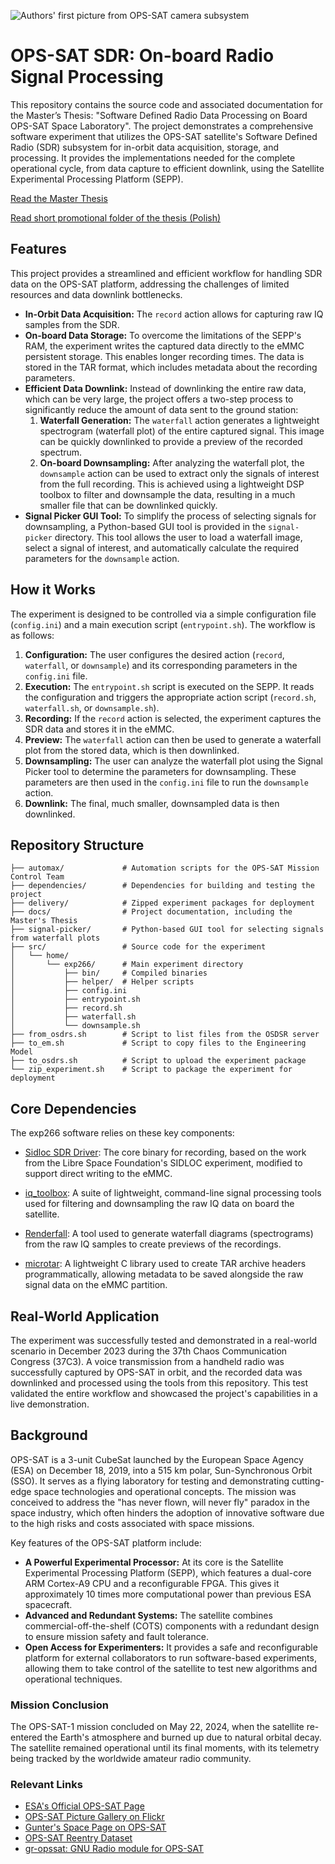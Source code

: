![Authors' first picture from OPS-SAT camera subsystem](docs/img_msec_1693941828514_2_cs.png)

# OPS-SAT SDR: On-board Radio Signal Processing

This repository contains the source code and associated documentation for the Master’s Thesis: "Software Defined Radio Data Processing on Board OPS-SAT Space Laboratory". The project demonstrates a comprehensive software experiment that utilizes the OPS-SAT satellite's Software Defined Radio (SDR) subsystem for in-orbit data acquisition, storage, and processing. It provides the implementations needed for the complete operational cycle, from data capture to efficient downlink, using the Satellite Experimental Processing Platform (SEPP).

[Read the Master Thesis](docs/Software%2520Defined%2520Radio%2520data%2520processing%2520on%2520board%2520OPS-SAT%2520Space%2520Laboratory%2520-%2520Master%2520Thesis,%2520Marcin%2520Jasiukowicz,%2520s176214.pdf)

[Read short promotional folder of the thesis (Polish)](docs/Jasiukowicz_master-thesis_promo-folder.pdf)

## Features

This project provides a streamlined and efficient workflow for handling SDR data on the OPS-SAT platform, addressing the challenges of limited resources and data downlink bottlenecks.

  * **In-Orbit Data Acquisition:** The `record` action allows for capturing raw IQ samples from the SDR.
  * **On-board Data Storage:** To overcome the limitations of the SEPP's RAM, the experiment writes the captured data directly to the eMMC persistent storage. This enables longer recording times. The data is stored in the TAR format, which includes metadata about the recording parameters.
  * **Efficient Data Downlink:** Instead of downlinking the entire raw data, which can be very large, the project offers a two-step process to significantly reduce the amount of data sent to the ground station:
    1.  **Waterfall Generation:** The `waterfall` action generates a lightweight spectrogram (waterfall plot) of the entire captured signal. This image can be quickly downlinked to provide a preview of the recorded spectrum.
    2.  **On-board Downsampling:** After analyzing the waterfall plot, the `downsample` action can be used to extract only the signals of interest from the full recording. This is achieved using a lightweight DSP toolbox to filter and downsample the data, resulting in a much smaller file that can be downlinked quickly.
  * **Signal Picker GUI Tool:** To simplify the process of selecting signals for downsampling, a Python-based GUI tool is provided in the `signal-picker` directory. This tool allows the user to load a waterfall image, select a signal of interest, and automatically calculate the required parameters for the `downsample` action.

## How it Works

The experiment is designed to be controlled via a simple configuration file (`config.ini`) and a main execution script (`entrypoint.sh`). The workflow is as follows:

1.  **Configuration:** The user configures the desired action (`record`, `waterfall`, or `downsample`) and its corresponding parameters in the `config.ini` file.
2.  **Execution:** The `entrypoint.sh` script is executed on the SEPP. It reads the configuration and triggers the appropriate action script (`record.sh`, `waterfall.sh`, or `downsample.sh`).
3.  **Recording:** If the `record` action is selected, the experiment captures the SDR data and stores it in the eMMC.
4.  **Preview:** The `waterfall` action can then be used to generate a waterfall plot from the stored data, which is then downlinked.
5.  **Downsampling:** The user can analyze the waterfall plot using the Signal Picker tool to determine the parameters for downsampling. These parameters are then used in the `config.ini` file to run the `downsample` action.
6.  **Downlink:** The final, much smaller, downsampled data is then downlinked.

## Repository Structure

```
├── automax/             # Automation scripts for the OPS-SAT Mission Control Team
├── dependencies/        # Dependencies for building and testing the project
├── delivery/            # Zipped experiment packages for deployment
├── docs/                # Project documentation, including the Master's Thesis
├── signal-picker/       # Python-based GUI tool for selecting signals from waterfall plots
├── src/                 # Source code for the experiment
│   └── home/
│       └── exp266/      # Main experiment directory
│           ├── bin/     # Compiled binaries
│           ├── helper/  # Helper scripts
│           ├── config.ini
│           ├── entrypoint.sh
│           ├── record.sh
│           ├── waterfall.sh
│           └── downsample.sh
├── from_osdrs.sh        # Script to list files from the OSDSR server
├── to_em.sh             # Script to copy files to the Engineering Model
├── to_osdrs.sh          # Script to upload the experiment package
└── zip_experiment.sh    # Script to package the experiment for deployment
```

## Core Dependencies
The exp266 software relies on these key components:

* [Sidloc SDR Driver](https://gitlab.com/librespacefoundation/ops-sat-sidloc/gr-sidloc-port): The core binary for recording, based on the work from the Libre Space Foundation's SIDLOC experiment, modified to support direct writing to the eMMC.

* [iq_toolbox](https://github.com/emvivre/iq_toolbox): A suite of lightweight, command-line signal processing tools used for filtering and downsampling the raw IQ data on board the satellite.

* [Renderfall](https://github.com/TomMladenov/renderfall): A tool used to generate waterfall diagrams (spectrograms) from the raw IQ samples to create previews of the recordings.

* [microtar](https://github.com/rxi/microtar): A lightweight C library used to create TAR archive headers programmatically, allowing metadata to be saved alongside the raw signal data on the eMMC partition.

## Real-World Application

The experiment was successfully tested and demonstrated in a real-world scenario in December 2023 during the 37th Chaos Communication Congress (37C3). A voice transmission from a handheld radio was successfully captured by OPS-SAT in orbit, and the recorded data was downlinked and processed using the tools from this repository. This test validated the entire workflow and showcased the project's capabilities in a live demonstration.

## Background

OPS-SAT is a 3-unit CubeSat launched by the European Space Agency (ESA) on December 18, 2019, into a 515 km polar, Sun-Synchronous Orbit (SSO). It serves as a flying laboratory for testing and demonstrating cutting-edge space technologies and operational concepts. The mission was conceived to address the "has never flown, will never fly" paradox in the space industry, which often hinders the adoption of innovative software due to the high risks and costs associated with space missions.

Key features of the OPS-SAT platform include:

  * **A Powerful Experimental Processor:** At its core is the Satellite Experimental Processing Platform (SEPP), which features a dual-core ARM Cortex-A9 CPU and a reconfigurable FPGA. This gives it approximately 10 times more computational power than previous ESA spacecraft.
  * **Advanced and Redundant Systems:** The satellite combines commercial-off-the-shelf (COTS) components with a redundant design to ensure mission safety and fault tolerance.
  * **Open Access for Experimenters:** It provides a safe and reconfigurable platform for external collaborators to run software-based experiments, allowing them to take control of the satellite to test new algorithms and operational techniques.

### Mission Conclusion
The OPS-SAT-1 mission concluded on May 22, 2024, when the satellite re-entered the Earth's atmosphere and burned up due to natural orbital decay. The satellite remained operational until its final moments, with its telemetry being tracked by the worldwide amateur radio community.

### Relevant Links

  * [ESA's Official OPS-SAT Page](https://www.esa.int/Enabling_Support/Operations/OPS-SAT)
  * [OPS-SAT Picture Gallery on Flickr](https://www.flickr.com/photos/esa_events/albums/72157716491073681/)
  * [Gunter's Space Page on OPS-SAT](https://space.skyrocket.de/doc_sdat/ops-sat.htm)
  * [OPS-SAT Reentry Dataset](https://opssat.esa.int/ops-sat-1/reentry_dataset/)
  * [gr-opssat: GNU Radio module for OPS-SAT](https://github.com/esa/gr-opssat)
